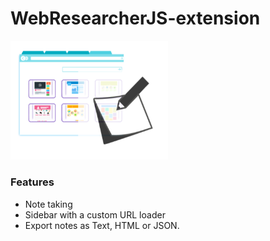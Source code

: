 # WebResearcherJS-extension
<img width="50%" src="logo.png">

### Features

- Note taking
- Sidebar with a custom URL loader
- Export notes as Text, HTML or JSON.
